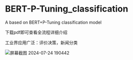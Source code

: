 # BERT-P-Tuning_classification
A based on BERT+P-Tuning classification model

下载pdf即可查看全流程详细介绍

工业界应用广泛：评价决策，新闻分类

![屏幕截图 2024-07-24 190442](https://github.com/user-attachments/assets/95249adf-06db-481b-ab6f-ab7e45f7433c)
